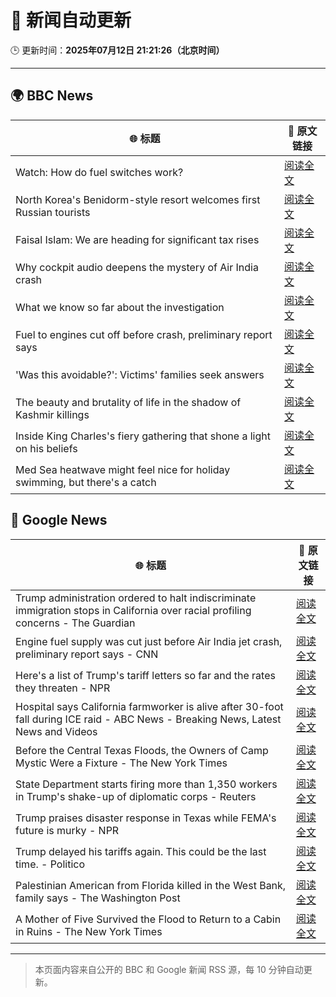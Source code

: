 # 🧠 新闻自动更新

🕒 更新时间：**2025年07月12日 21:21:26（北京时间）**

---

## 🌍 BBC News

| 🌐 标题 | 🔗 原文链接 |
|--------|-------------|
| Watch: How do fuel switches work? | [阅读全文](https://www.bbc.com/news/videos/cx2vrdd5xkeo) |
| North Korea's Benidorm-style resort welcomes first Russian tourists | [阅读全文](https://www.bbc.com/news/articles/cwyrk588dlro) |
| Faisal Islam: We are heading for significant tax rises | [阅读全文](https://www.bbc.com/news/articles/c9dgn647nplo) |
| Why cockpit audio deepens the mystery of Air India crash | [阅读全文](https://www.bbc.com/news/articles/cx2gy78gpnqo) |
| What we know so far about the investigation | [阅读全文](https://www.bbc.com/news/articles/c5y5nq170z4o) |
| Fuel to engines cut off before crash, preliminary report says | [阅读全文](https://www.bbc.com/news/articles/c79qrez8gqlo) |
| 'Was this avoidable?': Victims' families seek answers | [阅读全文](https://www.bbc.com/news/articles/c5ylv04r1eyo) |
| The beauty and brutality of life in the shadow of Kashmir killings | [阅读全文](https://www.bbc.com/news/articles/cjrll874eg5o) |
| Inside King Charles's fiery gathering that shone a light on his beliefs | [阅读全文](https://www.bbc.com/news/articles/c0l4jppyjzjo) |
| Med Sea heatwave might feel nice for holiday swimming, but there's a catch | [阅读全文](https://www.bbc.com/news/articles/c4g2v1l7j6yo) |

## 📰 Google News

| 🌐 标题 | 🔗 原文链接 |
|--------|-------------|
| Trump administration ordered to halt indiscriminate immigration stops in California over racial profiling concerns - The Guardian | [阅读全文](https://news.google.com/rss/articles/CBMi9AFBVV95cUxQQ2QtTHk1R1R3Ri0yRU9IRy1hbnhlTTVTM2kwMmF4OEhWcVRtdnk4aGpkRjEtNDRtc3NRVFFSbTduZFk4aXNwa1A5dHZzWVR5YjlQcmpJY1RrMUgtZkhyWUxjSk9hMFcwaWpjUS1BMEZwMmdiRFJPSWlpQ1c2UWw1NFJXcF9LYkl5SzdGNThURmtzNnJjS0g5QkYwYlc5V05ORUZRcW9WQjdmQ1czLURkVHpmbXp1WDNCUHZiNmdQM0RRQVBVaWVlMHFHQUgwejdkVXVZd0JEVnRVQWZkV0E2QU90eVF6VFJRQ1N0V19kUm1MMlNL?oc=5) |
| Engine fuel supply was cut just before Air India jet crash, preliminary report says - CNN | [阅读全文](https://news.google.com/rss/articles/CBMiekFVX3lxTE5ROFpCdnhCQzlNNW1OVTk1UkpfMjAwSGMzZ0NXTHRsT3RidWRVbExiS092enBORkRwNVNMR1Rjb18yRVEtM2NjMWpERGJPVVdlU05PcGJfMU9TWWtGcnBFOW9xUlFzUEFzMVZPdm9uMUROSS1iaVY5SjN30gF_QVVfeXFMUGlYd2tGbTBGek9SYkpqS090MmdBQnZ2cEI4UUIyd3FIVGVjWnA0bkx2WjZKNi1iTHZaVFNsQzJMbHlhXzVmQV80TkhfZ0NMX042WmtROGZwdzNJLWl5VTRfV3gtcloyc3NSOGVYdmFKaWpHY1dMYzZRR0dVaURGQQ?oc=5) |
| Here's a list of Trump's tariff letters so far and the rates they threaten - NPR | [阅读全文](https://news.google.com/rss/articles/CBMiekFVX3lxTE00UmczV3YtSVFkckxqX3FYWGxKNDc5SU11WkFGNjdnX2Y4dW9oODJXdmRYcllxUGNpaDh3RS1BUTIyRzBRZzBCOXFEX1VlOUxOOGd4NDBnVm91NnItaF9Qd1VsVHh2STEydHZ5cE1hdXVFbWRGRkhMX2dR?oc=5) |
| Hospital says California farmworker is alive after 30-foot fall during ICE raid - ABC News - Breaking News, Latest News and Videos | [阅读全文](https://news.google.com/rss/articles/CBMiogFBVV95cUxOMGNLY3VOeWlEQTYwZFhGWVJIY3pYZzZ2eFloeDBtZ1ZESDJEdXZGMnhqdlJnT1BYcUwwb2VGTU4yMFRnS0N0OEwxSlFWckNaV2FjazREYm5ERHI5V3JyV0l0a3oxSzJZNmM4SThtdXZKYzRSUWU0UC1HalJVcWN4aGZFc0xWR0lMaG9jZHdsci11UXpxUEluSnpkaXlVajBNMWfSAacBQVVfeXFMTm5jdzRrZEhtemM3c1otWnJnR0Rjb19tX09qdDlVSnlZNUhQbEQyTFgyRG01Q3llVV8xWmJ0Z3AxQ1BJT2hiTENyN0s1RVRuU0ZZSTZOSGdfWnN5Q1FQc0htbkQtM002elpmZHZ6aWx4eF9pd0t5dDJYeWRKNTF4UVA3N0NtVjFSeUctc0RlVTlCWEx3cjkyT2RaYXF3a2FlcWJpamJadk0?oc=5) |
| Before the Central Texas Floods, the Owners of Camp Mystic Were a Fixture - The New York Times | [阅读全文](https://news.google.com/rss/articles/CBMidkFVX3lxTFBmeG40U3l4OVA1N0J3MVE1RWJkNG4tSnlsRXlhMjVUWjROR3lKQWRLY0N1X2hNNElodlZwUHN6TmhodGlhMDNWVjdUMzZubUlzR2l3X0I4bUEtai0zOG5yazI2YzE1aTBJTkJZMWE3OVZfbGk5Q1E?oc=5) |
| State Department starts firing more than 1,350 workers in Trump's shake-up of diplomatic corps - Reuters | [阅读全文](https://news.google.com/rss/articles/CBMixAFBVV95cUxPTjFMQlJ5NTAxekNsS0RFdzc1dWtucFUzOEtHaVI1QlVqRlFjRVNBV1FFQzFZVVlfaUxxZHFLV2hldEQwWDVGUFNUNHR6S1JCbXBfRnRqZGdMQ1dyUk5qbWlsMkM4UkpFajF4M3BGbHpMNW9oSUxMeXZrclZsU1RiVm9kN2ZfYVBmSEluamtnelJ0RkxXTDJzWDhiWnBSTm9zYy1JQ3Q4MDFtQjZsOTBlR1duZGdpZGJZRUJpT1ZGc1RpY2RP?oc=5) |
| Trump praises disaster response in Texas while FEMA's future is murky - NPR | [阅读全文](https://news.google.com/rss/articles/CBMid0FVX3lxTFBsd21yMmtkN2VrZHZsWGs0ZlFsYTRnenlGM0xHMk8zTXRjTlliejZFMV9KeWQyeU5LcWtWTGR4LUdkenBXWUwydTNvOU9XOUtFd1djNHoyOW9jdHppREVpeW4tM2Y1X3FSZGY3dC1kYXcxcUFrN1o4?oc=5) |
| Trump delayed his tariffs again. This could be the last time. - Politico | [阅读全文](https://news.google.com/rss/articles/CBMi4AFBVV95cUxOSnF6Nm0xOFJrYUlJUDhkRzhIVm8zLVNDTDRuZXdGVVp6cG1HQ2ZnLXo4bWM0azlCZng5ZmU3OU1uZm9WcFM3MGhRaTFsdkNsZkNKanFVNzFNNmk0R3JKd3p4Vi1MZGM0WXhEMlRFLXNvbmdSVVRlWDR4TFgxUWd2b1c3UW8tc2MybktfRW9YU1NiXzJVSjZ4RXdQa0IzeDVaQ054czVFTVpyTXFNeVF3em5hdVF1Z1RXb1RleXNfUVlJOGx2aF9sbFRoSlk3MW9zZnNtdENISzVZS0QyTU1Gcw?oc=5) |
| Palestinian American from Florida killed in the West Bank, family says - The Washington Post | [阅读全文](https://news.google.com/rss/articles/CBMilwFBVV95cUxQb2xpTGVQbWFvRzdIcF9RRUZ2bTg5bTVNd0ZJMkN6YnFrWjJZbG9NaklwRzVkUWgtRnBwSGdjNWliRXM5dHY4cEhuLXVsSkFGQnZNSC02UnpNR240UHVWVmp0N091aW44Umg2MmdZWTJabWRDRmRvcWsxaXhHXzFBSU1qUkt5YktSY0szeGszcHBxMy1qaDJV?oc=5) |
| A Mother of Five Survived the Flood to Return to a Cabin in Ruins - The New York Times | [阅读全文](https://news.google.com/rss/articles/CBMihgFBVV95cUxOLXktUks4SzBPUnNSeFYzY0ZCekR4UjgtbDYxSFFFUHMxNzZaRm9WLVI3WE9zdldMaDVXemYyZnlkdzdHbEN2ME5nZjNZZVNQckpTSHEyckJZV2hXUXloSzNKaDlQcW94bUJlOTFYV0VCRHFwLTZHUkdybFFEaUljNzVVWlpwZw?oc=5) |

---
> 本页面内容来自公开的 BBC 和 Google 新闻 RSS 源，每 10 分钟自动更新。